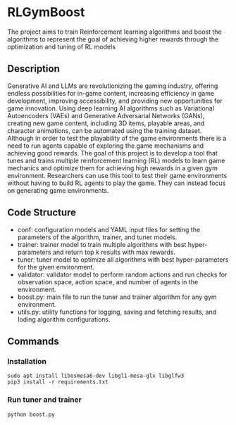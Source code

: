# RLGymBoost
The project aims to train Reinforcement learning algorithms and boost the algorithms to represent the goal of achieving higher rewards through the optimization and tuning of RL models

## Description
Generative AI and LLMs are revolutionizing the gaming industry, offering endless possibilities for in-game content, increasing efficiency in game development, improving accessibility, and providing new opportunities for game innovation. Using deep learning AI algorithms such as Variational Autoencoders (VAEs) and Generative Adversarial Networks (GANs), creating new game content, including 3D items, playable areas, and character animations, can be automated using the training dataset. Although in order to test the playability of the game environments there is a need to run agents capable of exploring the game mechanisms and achieving good rewards.
The goal of this project is to develop a tool that tunes and trains multiple reinforcement learning (RL) models to learn game mechanics and optimize them for achieving high rewards in a given gym environment. Researchers can use this tool to test their game environments without having to build RL agents to play the game. They can instead focus on generating game environments.

## Code Structure
- conf: configuration models and YAML input files for setting the parameters of the algorithm, trainer, and tuner models.
- trainer: trainer model to train multiple algorithms with best hyper-parameters and return top k results with max rewards.
- tuner: tuner model to optimize all algorithms with best hyper-parameters for the given environment.
- validator: validator model to perform random actions and run checks for observation space, action space, and number of agents in the environment.
- boost.py: main file to run the tuner and trainer algorithm for any gym environment.
- utils.py: utility functions for logging, saving and fetching results, and loding algorithm configurations.

## Commands

### Installation

```
sudo apt install libosmesa6-dev libgl1-mesa-glx libglfw3
pip3 install -r requirements.txt
```

### Run tuner and trainer

```
python boost.py
```